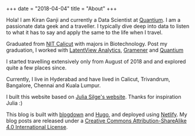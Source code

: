 +++
date = "2018-04-04"
title = "About"
+++

Hola! I am Kiran Ganji and currently a Data Scientist at [Quantium](https://quantium.com/). I am a passionate data geek and a traveller. I typically dive deep into data to listen to what it has to say and apply the same to the life when I travel.

Graduated from [NIT Calicut](http://nitc.ac.in/) with majors in Biotechnology. Post my graduation, I worked with [LatentView Analytics](https://www.latentview.com/), [Gramener](https://gramener.com/) and [Quantium](https://quantium.com/)

I started travelling extensively only from August of 2018 and and explored quite a few places since.   
 
Currently, I live in Hyderabad and have lived in Calicut, Trivandrum, Bangalore, Chennai and Kuala Lumpur.

I built this website based on [Julia Silge's website](https://juliasilge.com). Thanks for inspiration Julia :)

This blog is built with [blogdown](https://github.com/rstudio/blogdown) and [Hugo](https://gohugo.io/), and deployed using [Netlify](https://www.netlify.com/). My blog posts are released under a [Creative Commons Attribution-ShareAlike 4.0 International License](http://creativecommons.org/licenses/by-sa/4.0/).
